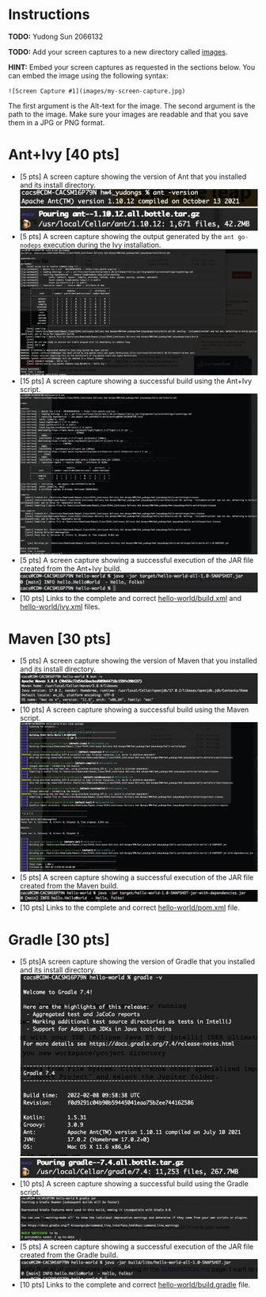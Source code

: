 # Instructions
**TODO:** Yudong Sun 2066132

**TODO:** Add your screen captures to a new directory called [images](images).

**HINT:** Embed your screen captures as requested in the sections below. You can embed the image using the following syntax:

```
![Screen Capture #1](images/my-screen-capture.jpg)
```

The first argument is the Alt-text for the image. The second argument is the path to the image. Make sure your images are readable and that you save them in a JPG or PNG format.

# Ant+Ivy [40 pts]
- [5 pts] A screen capture showing the version of Ant that you installed and its install directory.
![Screen Capture #1](images/1.png)
![Screen Capture #2](images/2.png)
- [5 pts] A screen capture showing the output generated by the `ant go-nodeps` execution during the Ivy installation.
![Screen Capture #3](images/3.png)
- [15 pts] A screen capture showing a successful build using the Ant+Ivy script.
![Screen Capture #4](images/4.png)
- [5 pts] A screen capture showing a successful execution of the JAR file created from the Ant+Ivy build.
![Screen Capture #5](images/5.png)
- [10 pts] Links to the complete and correct [hello-world/build.xml](hello-world/build.xml) and [hello-world/ivy.xml](hello-world/ivy.xml) files.

# Maven [30 pts]
- [5 pts] A screen capture showing the version of Maven that you installed and its install directory.
![Screen Capture #6](images/6.png)
- [10 pts] A screen capture showing a successful build using the Maven script.
![Screen Capture #7](images/7.png)
- [5 pts] A screen capture showing a successful execution of the JAR file created from the Maven build.
![Screen Capture #8](images/8.png)
- [10 pts] Links to the complete and correct [hello-world/pom.xml](hello-world/pom.xml) file.

# Gradle [30 pts]
- [5 pts]A screen capture showing the version of Gradle that you installed and its install directory.
![Screen Capture #9](images/9.png)
![Screen Capture #10](images/10.png)
- [10 pts] A screen capture showing a successful build using the Gradle script.
![Screen Capture #11](images/11.png)
- [5 pts] A screen capture showing a successful execution of the JAR file created from the Gradle build.
![Screen Capture #12](images/12.png)
- [10 pts] Links to the complete and correct [hello-world/build.gradle](hello-world/build.gradle) file.
